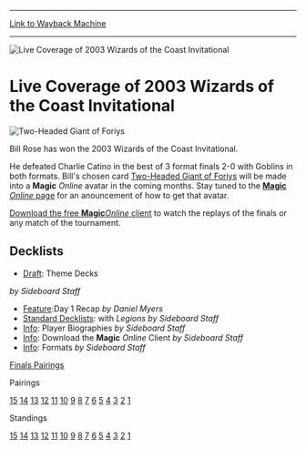 
---
[Link to Wayback Machine](https://web.archive.org/web/20160228024732/http://magic.wizards.com/en/events/coverage/live-coverage-2003-wizards-coast-invitational)

[_metadata_:description]:- "Bill Rose has won the 2003 Wizards of the Coast Invitational."
[_metadata_:generator]:- "Drupal 7 (http://drupal.org)"
[_metadata_:node]:- "803151"
[_metadata_:source]:- "div-block-system-main"
[_metadata_:title]:- "Live Coverage of 2003 Wizards of the Coast Invitational"
[_metadata_:wayback_capture_timestamp]:- "2016-02-28 02:47:32"
[_metadata_:wayback_raw_url]:- "https://web.archive.org/web/20160228024732id_/http://magic.wizards.com/en/events/coverage/live-coverage-2003-wizards-coast-invitational"
[_metadata_:wayback_url]:- "http://magic.wizards.com/en/events/coverage/live-coverage-2003-wizards-coast-invitational"
---







![Live Coverage of 2003 Wizards of the Coast Invitational](https://media.magic.wizards.com/images/banner/large_1_4.jpg)





Live Coverage of 2003 Wizards of the Coast Invitational
=======================================================














![Two-Headed Giant of Foriys](http://gatherer.wizards.com/Handlers/Image.ashx?type=card&name=Two-Headed+Giant+of+Foriys)

Bill Rose has won the 2003 Wizards of the Coast Invitational.


He defeated Charlie Catino in the best of 3 format finals 2-0 with Goblins in both formats. Bill's chosen card [Two-Headed Giant of Foriys](http://gatherer.wizards.com/Pages/Card/Details.aspx?name=Two-Headed+Giant+of+Foriys) will be made into a **Magic** *Online* avatar in the coming months. Stay tuned to the [**Magic**  *Online* page](http://archive.wizards.com/default.asp?x=magic/magiconline) for an anouncement of how to get that avatar.


[Download the free **Magic***Online* client](http://magic.wizards.com/en/content/magic-online-products-game-info) to watch the replays of the finals or any match of the tournament.



Decklists
---------




* [Draft](/en/articles/archive/event-coverage/theme-deck-decklists-2003-02-27): Theme Decks

 *by Sideboard Staff*
* [Feature](http://archive.wizards.com/default.asp?x=magic/magiconline/wotcinvday1):Day 1 Recap
 *by Daniel Myers*
* [Standard Decklists](/en/articles/archive/event-coverage/standard-decklists-2003-02-27): with *Legions*
*by Sideboard Staff*
* [Info](http://archive.wizards.com/default.asp?x=magic/magiconline/wotcinvbios): Player Biographies
 *by Sideboard Staff*
* [Info](http://magic.wizards.com/en/content/magic-online-products-game-info): Download the **Magic** *Online* Client
 *by Sideboard Staff*
* [Info](http://archive.wizards.com/default.asp?x=magic/magiconline/newswotcinv): Formats
 *by Sideboard Staff*




[Finals Pairings](http://magic.wizards.com/en/articles/archive/event-coverage/finals-pairing-2003-02-28)  


Pairings


[15](http://magic.wizards.com/en/articles/archive/event-coverage/round-15-pairings-2003-02-28) [14](http://magic.wizards.com/en/articles/archive/event-coverage/round-14-pairings-2003-02-28) [13](http://magic.wizards.com/en/articles/archive/event-coverage/round-13-pairings-2003-02-28) [12](http://magic.wizards.com/en/articles/archive/event-coverage/round-12-pairings-2003-02-28) [11](http://magic.wizards.com/en/articles/archive/event-coverage/round-11-pairings-2003-02-28) [10](http://magic.wizards.com/en/articles/archive/event-coverage/round-10-pairings-2003-02-28) [9](http://magic.wizards.com/en/articles/archive/event-coverage/round-9-pairings-2003-02-28) [8](http://magic.wizards.com/en/articles/archive/event-coverage/round-8-pairings-2003-02-28) [7](http://magic.wizards.com/en/articles/archive/event-coverage/round-7-pairings-2003-02-28) [6](http://magic.wizards.com/en/articles/archive/event-coverage/round-6-pairings-2003-02-28) [5](http://magic.wizards.com/en/articles/archive/event-coverage/round-5-pairings-2003-02-28) [4](http://magic.wizards.com/en/articles/archive/event-coverage/round-4-pairings-2003-02-28) [3](http://magic.wizards.com/en/articles/archive/event-coverage/round-3-pairings-2003-02-28) [2](http://magic.wizards.com/en/articles/archive/event-coverage/round-2-pairings-2003-02-28) [1](http://magic.wizards.com/en/articles/archive/event-coverage/round-1-pairings-2003-02-28)




Standings


[15](http://magic.wizards.com/en/articles/archive/event-coverage/round-15-standings-2003-03-02) [14](http://magic.wizards.com/en/articles/archive/event-coverage/round-14-standings-2003-03-02) [13](http://magic.wizards.com/en/articles/archive/event-coverage/round-13-standings-2003-03-02) [12](http://magic.wizards.com/en/articles/archive/event-coverage/round-12-standings-2003-03-01) [11](http://magic.wizards.com/en/articles/archive/event-coverage/round-11-standings-2003-03-01) [10](http://magic.wizards.com/en/articles/archive/event-coverage/round-10-standings-2003-03-01) [9](http://magic.wizards.com/en/articles/archive/event-coverage/round-9-standings-2003-02-27) [8](http://magic.wizards.com/en/articles/archive/event-coverage/round-8-standings-2003-02-27) [7](http://magic.wizards.com/en/articles/archive/event-coverage/round-7-standings-2003-02-27) [6](http://magic.wizards.com/en/articles/archive/event-coverage/round-6-standings-2003-02-27) [5](http://magic.wizards.com/en/articles/archive/event-coverage/round-5-standings-2003-02-27) [4](http://magic.wizards.com/en/articles/archive/event-coverage/round-4-standings-2003-02-27) [3](http://magic.wizards.com/en/articles/archive/event-coverage/round-3-standings-2003-02-27) [2](http://magic.wizards.com/en/articles/archive/event-coverage/round-2-standings-2003-02-27) [1](http://magic.wizards.com/en/articles/archive/event-coverage/round-1-standings-2003-02-27)





 

